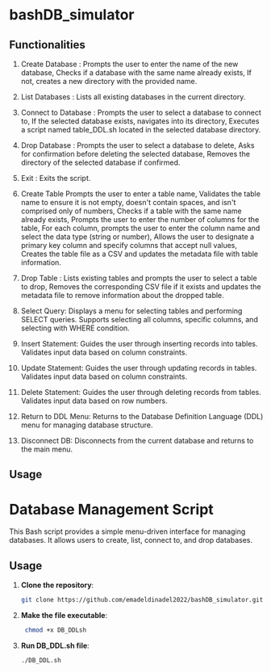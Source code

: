 # bashDB_simulator

## Functionalities

1. Create Database :
    Prompts the user to enter the name of the new database, Checks if a database with the same name already exists, If not, creates a new directory with the provided name.

2. List Databases :
    Lists all existing databases in the current directory.

3. Connect to Database :
    Prompts the user to select a database to connect to, If the selected database exists, navigates into its directory, Executes a script named table_DDL.sh located in the selected database directory.

4. Drop Database :
    Prompts the user to select a database to delete, Asks for confirmation before deleting the selected database, Removes the directory of the selected database if confirmed.

5. Exit :
    Exits the script.

6. Create Table
    Prompts the user to enter a table name, Validates the table name to ensure it is not empty, doesn't contain spaces, and isn't comprised only of numbers, Checks if a table with the same name already exists, Prompts the user to enter the number of columns for the table, For each column, prompts the user to enter the column name and select the data type (string or number), Allows the user to designate a primary key column and specify columns that accept null values, Creates the table file as a CSV and updates the metadata file with table information.

6. Drop Table :
    Lists existing tables and prompts the user to select a table to drop, Removes the corresponding CSV file if it exists and updates the metadata file to remove information about the dropped table.

7. Select Query: 
    Displays a menu for selecting tables and performing SELECT queries. Supports selecting all columns, specific columns, and selecting with WHERE condition.

8. Insert Statement: 
    Guides the user through inserting records into tables. Validates input data based on column constraints.

9. Update Statement: 
    Guides the user through updating records in tables. Validates input data based on column constraints.
11. Delete Statement: 
    Guides the user through deleting records from tables. Validates input data based on row numbers.

12. Return to DDL Menu: 
    Returns to the Database Definition Language (DDL) menu for managing database structure.

13. Disconnect DB: 
    Disconnects from the current database and returns to the main menu.

## Usage
# Database Management Script

This Bash script provides a simple menu-driven interface for managing databases. It allows users to create, list, connect to, and drop databases.

## Usage

1. **Clone the repository**:  
   ```bash
   git clone https://github.com/emadeldinadel2022/bashDB_simulator.git

2. **Make the file executable**:
   ```bash
    chmod +x DB_DDLsh

3. **Run DB_DDL.sh file**:
    ```bash
    ./DB_DDL.sh


